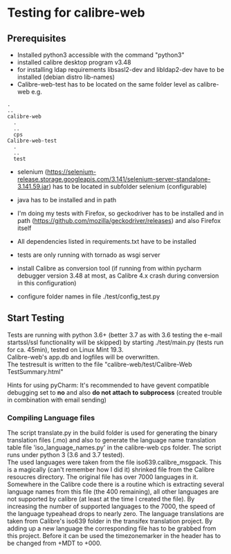 # Testing for calibre-web

## Prerequisites

- Installed python3 accessible with the command "python3"
- installed calibre desktop program v3.48
- for installing ldap requirements libsasl2-dev and libldap2-dev have to be installed (debian distro lib-names)
- Calibre-web-test has to be located on the same folder level as calibre-web
e.g.
```
.
..
calibre-web
  .
  ..
  cps
Calibre-web-test
  .
  ..
  test
```

- selenium (https://selenium-release.storage.googleapis.com/3.141/selenium-server-standalone-3.141.59.jar) has to be located in subfolder selenium (configurable)
- java has to be installed and in path

- I'm doing my tests with Firefox, so geckodriver has to be installed and in path (https://github.com/mozilla/geckodriver/releases) and also Firefox itself

- All dependencies listed in requirements.txt have to be installed

- tests are only running with tornado as wsgi server

- install Calibre as conversion tool (if running from within pycharm debugger version 3.48 at most, as Calibre 4.x crash during conversion in this configuration)

- configure folder names in file ./test/config_test.py

## Start Testing

Tests are running with python 3.6+ (better 3.7 as with 3.6 testing the e-mail startssl/ssl functionality will be skipped) by starting ./test/main.py (tests run for ca. 45min), tested on Linux Mint 19.3. \
Calibre-web's app.db and logfiles will be overwritten.\
The testresult is written to the file "calibre-web/test/Calibre-Web TestSummary.html"

Hints for using pyCharm: 
It's recommended to have gevent compatible debugging set to **no** and also **do not attach to subprocess** (created trouble in combination with email sending)

### Compiling Language files

The script translate.py in the build folder is used for generating the binary translation files (.mo) and also to generate the language name translation table file 'iso_language_names.py' in the calibre-web cps folder. The script runs under python 3 (3.6 and 3.7 tested).\
The used languages were taken from the file iso639.calibre_msgpack. This is a magically (can't remember how I did it) shrinked file from the Calibre resoucres directory. The original file has over 7000 languages in it. Somewhere in the Calibre code there is a routine which is extracting several language names from this file (the 400 remaining), all other languages are not supported by calibre (at least at the time I created the file). By increasing the number of supported languages to the 7000, the speed of the language typeahead drops to nearly zero.
The language translations are taken from Calibre's iso639 folder in the transifex translation project. By adding up a new language the corresponding file has to be grabbed from this project. Before it can be used the timezonemarker in the header has to be changed from +MDT to +000.

